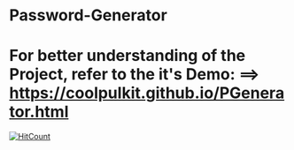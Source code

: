 # Password-Generator

# For better understanding of the Project, refer to the it's Demo: ==> https://coolpulkit.github.io/PGenerator.html

[![HitCount](http://hits.dwyl.com/coolpulkit/Password-Generator.svg)](http://hits.dwyl.com/coolpulkit/Password-Generator)
